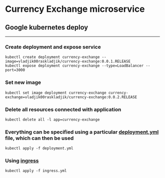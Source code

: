 # Currency Exchange microservice

## Google kubernetes deploy

---

### Create deployment and expose service

```text
kubectl create deployment currency-exchange --image=vladjik00raskladjik/currency-exchange:0.0.1.RELEASE
kubectl expose deployment currency-exchange --type=LoadBalancer --port=3000
```

### Set new image

```text
kubectl set image deployment currency-exchange currency-exchange=vladjik00raskladjik/currency-exchange:0.0.2.RELEASE
```

### Delete all resources connected with application

```text
kubectl delete all -l app=currency-exchange
```

### Everything can be specified using a particular [deployment.yml](deployment.yml) file, which can then be used

```text
kubectl apply -f deployment.yml
```

### Using [ingress](https://kubernetes.io/docs/concepts/services-networking/ingress/)

```text
kubectl apply -f ingress.yml
```

